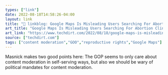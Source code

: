 ```yaml
---
types: ["link"]
date: 2022-08-18T14:58:26-04:00
layout: link
title: "🔗 linkblog: Google Maps Is Misleading Users Searching For Abortion Clinics… And The GOP Is Threatening The Company If It Fixes That | Techdirt'"
art_title: "Google Maps Is Misleading Users Searching For Abortion Clinics… And The GOP Is Threatening The Company If It Fixes That | Techdirt"
art_link: "https://www.techdirt.com/2022/08/18/google-maps-is-misleading-users-searching-for-abortion-clinics-and-the-gop-is-threatening-the-company-if-it-fixes-that/"
source: ["techdirt.com"]
tags: ["content moderation","GOO","reproductive rights","Google Maps"]
---
```

Masnick makes two good points here: The GOP seems to only care about content moderation in self-serving ways, but also we should be wary of political mandates for content moderation.
 
